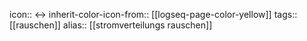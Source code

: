 icon:: ↔
inherit-color-icon-from:: [[logseq-page-color-yellow]]
tags:: [[rauschen]] 
alias:: [[stromverteilungs rauschen]]

